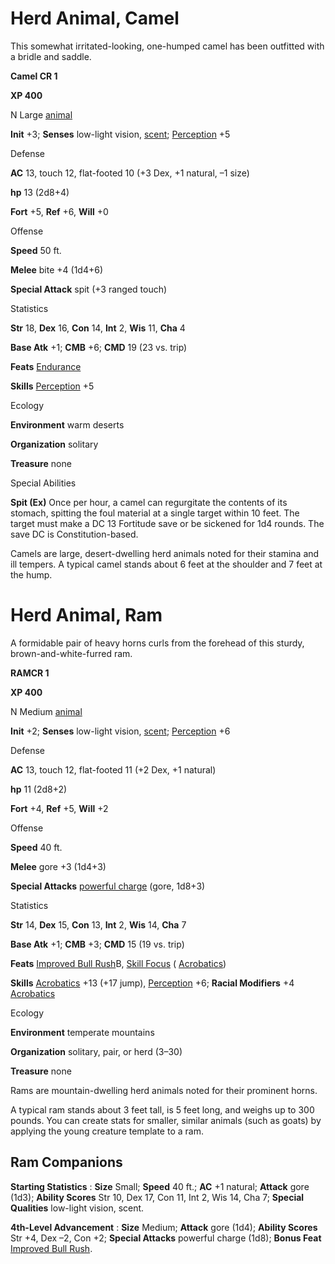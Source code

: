 # Herd Animal, Camel 

This somewhat irritated-looking, one-humped camel has been outfitted with a bridle and saddle.

**Camel CR 1**

**XP 400**

N Large [animal](/pathfinderRPG/prd/monsters/creatureTypes.html#_animal)

**Init** +3; **Senses** low-light vision, [scent](/pathfinderRPG/prd/monsters/universalMonsterRules.html#_scent); [Perception](/pathfinderRPG/prd/additionalMonsters/../skills/perception.html#_perception) +5

Defense

**AC** 13, touch 12, flat-footed 10 (+3 Dex, +1 natural, –1 size)

**hp** 13 (2d8+4)

**Fort** +5, **Ref** +6, **Will** +0

Offense

**Speed** 50 ft.

**Melee** bite +4 (1d4+6)

**Special Attack** spit (+3 ranged touch)

Statistics

**Str** 18, **Dex** 16, **Con** 14, **Int** 2, **Wis** 11, **Cha** 4

**Base Atk** +1; **CMB** +6; **CMD** 19 (23 vs. trip)

**Feats** [Endurance](/pathfinderRPG/prd/additionalMonsters/../feats.html#_endurance)

**Skills** [Perception](/pathfinderRPG/prd/additionalMonsters/../skills/perception.html#_perception) +5

Ecology

**Environment** warm deserts

**Organization** solitary

**Treasure** none

Special Abilities

**Spit (Ex)** Once per hour, a camel can regurgitate the contents of its stomach, spitting the foul material at a single target within 10 feet. The target must make a DC 13 Fortitude save or be sickened for 1d4 rounds. The save DC is Constitution-based.

Camels are large, desert-dwelling herd animals noted for their stamina and ill tempers. A typical camel stands about 6 feet at the shoulder and 7 feet at the hump.

# Herd Animal, Ram

A formidable pair of heavy horns curls from the forehead of this sturdy, brown-and-white-furred ram.

**RAMCR 1**

**XP 400**

N Medium [animal](/pathfinderRPG/prd/monsters/creatureTypes.html#_animal)

**Init** +2; **Senses** low-light vision, [scent](/pathfinderRPG/prd/monsters/universalMonsterRules.html#_scent); [Perception](/pathfinderRPG/prd/additionalMonsters/../skills/perception.html#_perception) +6

Defense

**AC** 13, touch 12, flat-footed 11 (+2 Dex, +1 natural)

**hp** 11 (2d8+2)

**Fort** +4, **Ref** +5, **Will** +2

Offense

**Speed** 40 ft.

**Melee** gore +3 (1d4+3)

**Special Attacks** [powerful charge](/pathfinderRPG/prd/monsters/universalMonsterRules.html#_powerful-charge) (gore, 1d8+3)

Statistics

**Str** 14, **Dex** 15, **Con** 13, **Int** 2, **Wis** 14, **Cha** 7

**Base Atk** +1; **CMB** +3; **CMD** 15 (19 vs. trip)

**Feats** [Improved Bull Rush](/pathfinderRPG/prd/additionalMonsters/../feats.html#_improved-bull-rush)B, [Skill Focus](/pathfinderRPG/prd/additionalMonsters/../feats.html#_skill-focus) ( [Acrobatics](/pathfinderRPG/prd/additionalMonsters/../skills/acrobatics.html#_acrobatics))

**Skills** [Acrobatics](/pathfinderRPG/prd/additionalMonsters/../skills/acrobatics.html#_acrobatics) +13 (+17 jump), [Perception](/pathfinderRPG/prd/additionalMonsters/../skills/perception.html#_perception) +6; **Racial Modifiers** +4 [Acrobatics](/pathfinderRPG/prd/additionalMonsters/../skills/acrobatics.html#_acrobatics)

Ecology

**Environment** temperate mountains

**Organization** solitary, pair, or herd (3–30)

**Treasure** none

Rams are mountain-dwelling herd animals noted for their prominent horns.

A typical ram stands about 3 feet tall, is 5 feet long, and weighs up to 300 pounds. You can create stats for smaller, similar animals (such as goats) by applying the young creature template to a ram.

## Ram Companions

**Starting Statistics** : **Size** Small; **Speed** 40 ft.; **AC** +1 natural; **Attack** gore (1d3); **Ability Scores** Str 10, Dex 17, Con 11, Int 2, Wis 14, Cha 7; **Special Qualities** low-light vision, scent.

**4th-Level Advancement** : **Size** Medium; **Attack** gore (1d4); **Ability Scores** Str +4, Dex –2, Con +2; **Special Attacks** powerful charge (1d8); **Bonus Feat** [Improved Bull Rush](/pathfinderRPG/prd/additionalMonsters/../feats.html#_improved-bull-rush).

